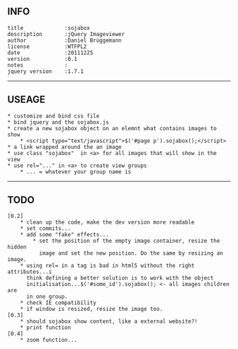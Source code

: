 ## INFO
    title             :sojabox
    description       :jQuery Imageviewer
    author            :Daniel Brüggemann
    license           :WTFPL2
    date              :20111225
    version           :0.1
    notes             :
    jquery version    :1.7.1

---
## USEAGE
    * customize and bind css file
    * bind jquery and the sojabox.js
    * create a new sojabox object on an elemnt what contains images to show
        * <script type="text/javascript">$('#page p').sojabox();</script>
    * a link wrapped around the an image
    * use class "sojabox"  in <a> for all images that will show in the view
    * use rel="..." in <a> to create view groups
        * ... = whatever your group name is

---
## TODO

    [0.2]
        * clean up the code, make the dev version more readable
        * set commits...
        * add some "fake" effects...
            * set the position of the empty image container, resize the hidden
              image and set the new position. Do the same by resizing an image.
        * using rel= in a tag is bad in html5 without the right attributes...i
          think defining a better solution is to work with the object
          initialisation...$('#some_id').sojabox(); <- all images children are
          in one group.
        * check IE compatibility
        * if window is resized, resize the image too.
    [0.3]
        * should sojabox show content, like a external website?!
        * print function
    [0.4]
        * zoom function...
